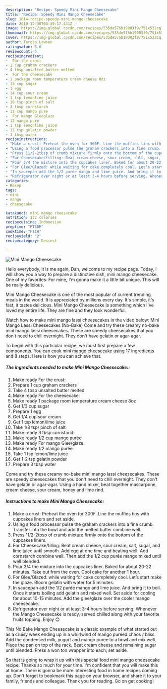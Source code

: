 ```yaml
---
description: "Recipe: Speedy Mini Mango Cheesecake"
title: "Recipe: Speedy Mini Mango Cheesecake"
slug: 1014-recipe-speedy-mini-mango-cheesecake
date: 2019-12-30T03:39:17.441Z
image: https://img-global.cpcdn.com/recipes/535de576b19003f9/751x532cq70/mini-mango-cheesecake-recipe-main-photo.jpg
thumbnail: https://img-global.cpcdn.com/recipes/535de576b19003f9/751x532cq70/mini-mango-cheesecake-recipe-main-photo.jpg
cover: https://img-global.cpcdn.com/recipes/535de576b19003f9/751x532cq70/mini-mango-cheesecake-recipe-main-photo.jpg
author: Teresa Lawson
ratingvalue: 3.6
reviewcount: 6
recipeingredient:
-  For the crust
- 1 cup graham crackers
- 4 tbsp unsalted butter melted
-  For the cheesecake
- 1 package room temperature cream cheese 8oz
- 13 cup sugar
- 1 egg
- 14 cup sour cream
- 1 tsp lemonlime juice
- 18 tsp pinch of salt
- 3 tbsp cornstarch
- 12 cup mango pure
-  For mango Gleeglaze
- 12 mango pure
- 1 tsp lemonlime juice
- 12 tsp gelatin powder
- 3 tbsp water
recipeinstructions:
- "Make a crust: Preheat the oven for 300F. Line the muffins tins with cupcakes liners and set aside."
- "Using a food processor pulse the graham crackers into a fine crumb. Transfer into the bowl and add the melted butter combine well."
- "Press 11/2-2tbsp of crumb mixture firmly onto the bottom of the cupcakes liners."
- "For Cheesecake/filling: Beat cream cheese, sour cream, salt, sugar, and lime juice until smooth. Add egg at one time and beating well. Add cornstarch combine well. Then add the 1/2 cup purée mango mixed until well blended."
- "Pour 3/4 the mixture into the cupcakes liner. Baked for about 20-22 minutes. Take out from the oven. Cool cake for another 1 hour."
- "For Glee/Glazed: while waiting for cake completely cool. Let’s start make the glaze. Bloom gelatin with water for 5 minutes."
- "In saucepan add the 1/2 purée mango and lime juice. And bring it to boil. Once it starts boiling add gelatin and mixed well. Set aside for cooling for about 10-15 minutes. Add the glee/glaze over the cooler mango cheesecake."
- "Refrigerator over night or at least 3-4 hours before serving. Whenever the Mango Cheesecake is ready, served chilled along with your favorite fruits topping. Enjoy 😊"
categories:
- Resep
tags:
- mini
- mango
- cheesecake

katakunci: mini mango cheesecake
nutrition: 132 calories
recipecuisine: Indonesian
preptime: "PT30M"
cooktime: "PT1H"
recipeyield: "2"
recipecategory: Dessert

---
```



![Mini Mango Cheesecake](https://img-global.cpcdn.com/recipes/535de576b19003f9/751x532cq70/mini-mango-cheesecake-recipe-main-photo.jpg)

Hello everybody, it is me again, Dan, welcome to my recipe page. Today, I will show you a way to prepare a distinctive dish, mini mango cheesecake. One of my favorites. For mine, I'm gonna make it a little bit unique. This will be really delicious.

Mini Mango Cheesecake is one of the most popular of current trending meals in the world. It is appreciated by millions every day. It's simple, it's fast, it tastes delicious. Mini Mango Cheesecake is something which I've loved my entire life. They are fine and they look wonderful.

Watch how to make mini mango lassi cheesecakes in the video below: Mini Mango Lassi Cheesecakes (No-Bake) Come and try these creamy no-bake mini mango lassi cheesecakes. These are speedy cheesecakes that you don&#39;t need to chill overnight. They don&#39;t have gelatin or agar-agar.


To begin with this particular recipe, we must first prepare a few components. You can cook mini mango cheesecake using 17 ingredients and 8 steps. Here is how you can achieve that.

##### The ingredients needed to make Mini Mango Cheesecake::

1. Make ready  For the crust:
1. Prepare 1 cup graham crackers
1. Take 4 tbsp unsalted butter melted
1. Make ready  For the cheesecake:
1. Make ready 1 package room temperature cream cheese 8oz
1. Get 1/3 cup sugar
1. Prepare 1 egg
1. Get 1/4 cup sour cream
1. Get 1 tsp lemon/lime juice
1. Take 1/8 tsp/ pinch of salt
1. Make ready 3 tbsp cornstarch
1. Make ready 1/2 cup mango purée
1. Make ready  For mango Glee/glaze:
1. Make ready 1/2 mango purée
1. Take 1 tsp lemon/lime juice
1. Get 1-2 tsp gelatin powder
1. Prepare 3 tbsp water


Come and try these creamy no-bake mini mango lassi cheesecakes. These are speedy cheesecakes that you don&#39;t need to chill overnight. They don&#39;t have gelatin or agar-agar. Using a hand mixer, beat together mascarpone, cream cheese, sour cream, honey and lime rind. 

##### Instructions to make Mini Mango Cheesecake:

1. Make a crust: Preheat the oven for 300F. Line the muffins tins with cupcakes liners and set aside.
1. Using a food processor pulse the graham crackers into a fine crumb. Transfer into the bowl and add the melted butter combine well.
1. Press 11/2-2tbsp of crumb mixture firmly onto the bottom of the cupcakes liners.
1. For Cheesecake/filling: Beat cream cheese, sour cream, salt, sugar, and lime juice until smooth. Add egg at one time and beating well. Add cornstarch combine well. Then add the 1/2 cup purée mango mixed until well blended.
1. Pour 3/4 the mixture into the cupcakes liner. Baked for about 20-22 minutes. Take out from the oven. Cool cake for another 1 hour.
1. For Glee/Glazed: while waiting for cake completely cool. Let’s start make the glaze. Bloom gelatin with water for 5 minutes.
1. In saucepan add the 1/2 purée mango and lime juice. And bring it to boil. Once it starts boiling add gelatin and mixed well. Set aside for cooling for about 10-15 minutes. Add the glee/glaze over the cooler mango cheesecake.
1. Refrigerator over night or at least 3-4 hours before serving. Whenever the Mango Cheesecake is ready, served chilled along with your favorite fruits topping. Enjoy 😊


This No Bake Mango Cheesecake is a classic example of what started out as a cruisy week ending up in a whirlwind of mango pureed chaos / bliss. Add the condensed milk, yogurt and mango puree to a bowl and mix well. Place the pan on top of the rack. Beat cream cheese and remaining sugar until blended. Press a won ton wrapper into each; set aside. 

So that is going to wrap it up with this special food mini mango cheesecake recipe. Thanks so much for your time. I'm confident that you will make this at home. There is gonna be more interesting food in home recipes coming up. Don't forget to bookmark this page on your browser, and share it to your family, friends and colleague. Thank you for reading. Go on get cooking!
